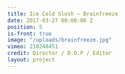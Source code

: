 ```yaml
---
title: Ice Cold Slush — Brainfreeze
date: 2017-03-27 00:00:00 Z
position: 5
is-front: true
image: "/uploads/brainfreeze.jpg"
vimeo: 210248451
credit: Director / D.O.P / Editor
layout: project
---
```


